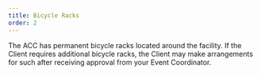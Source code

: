 ```yaml
---
title: Bicycle Racks
order: 2
---
```


The ACC has permanent bicycle racks located around the facility. If the Client requires additional bicycle racks, the Client may make arrangements for such after receiving approval from your Event Coordinator.

